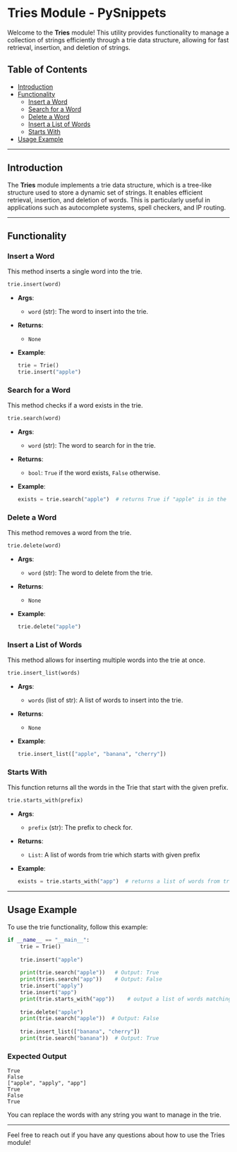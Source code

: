 
# Tries Module - PySnippets

Welcome to the **Tries** module! This utility provides functionality to manage a collection of strings efficiently through a trie data structure, allowing for fast retrieval, insertion, and deletion of strings.

## Table of Contents

- [Introduction](#introduction)
- [Functionality](#functionality)
  - [Insert a Word](#insert-a-word)
  - [Search for a Word](#search-for-a-word)
  - [Delete a Word](#delete-a-word)
  - [Insert a List of Words](#insert-a-list-of-words)
  - [Starts With](#starts-with)
- [Usage Example](#usage-example)

---

## Introduction

The **Tries** module implements a trie data structure, which is a tree-like structure used to store a dynamic set of strings. It enables efficient retrieval, insertion, and deletion of words. This is particularly useful in applications such as autocomplete systems, spell checkers, and IP routing.

---

## Functionality

### Insert a Word

This method inserts a single word into the trie.

```python
trie.insert(word)
```

- **Args**: 
  - `word` (str): The word to insert into the trie.
  
- **Returns**: 
  - `None`
  
- **Example**:
  ```python
  trie = Trie()
  trie.insert("apple")
  ```

### Search for a Word

This method checks if a word exists in the trie.

```python
trie.search(word)
```

- **Args**: 
  - `word` (str): The word to search for in the trie.
  
- **Returns**: 
  - `bool`: `True` if the word exists, `False` otherwise.
  
- **Example**:
  ```python
  exists = trie.search("apple")  # returns True if "apple" is in the trie
  ```

### Delete a Word

This method removes a word from the trie.

```python
trie.delete(word)
```

- **Args**: 
  - `word` (str): The word to delete from the trie.
  
- **Returns**: 
  - `None`
  
- **Example**:
  ```python
  trie.delete("apple")
  ```

### Insert a List of Words

This method allows for inserting multiple words into the trie at once.

```python
trie.insert_list(words)
```

- **Args**: 
  - `words` (list of str): A list of words to insert into the trie.
  
- **Returns**: 
  - `None`
  
- **Example**:
  ```python
  trie.insert_list(["apple", "banana", "cherry"])
  ```

### Starts With

This function returns all the words in the Trie that start with the given prefix.

```python
trie.starts_with(prefix)
```

- **Args**: 
  - `prefix` (str): The prefix to check for.
  
- **Returns**: 
  - `List`: A list of words from trie which starts with given prefix
  
- **Example**:
  ```python
  exists = trie.starts_with("app")  # returns a list of words from tries that matches the prefix
  ```


---

## Usage Example

To use the trie functionality, follow this example:

```python
if __name__ == "__main__":
    trie = Trie()
    
    trie.insert("apple")
    
    print(trie.search("apple"))   # Output: True
    print(tries.search("app"))    # Output: False
    trie.insert("apply")
    trie.insert("app")
    print(trie.starts_with("app"))    # output a list of words matching the prefix : ['apple', 'apply', 'app']
    
    trie.delete("apple")
    print(trie.search("apple"))  # Output: False
    
    trie.insert_list(["banana", "cherry"])
    print(trie.search("banana"))  # Output: True
```

### Expected Output

```
True
False
["apple", "apply", "app"]
True
False
True
```

You can replace the words with any string you want to manage in the trie.

---

Feel free to reach out if you have any questions about how to use the Tries module!
